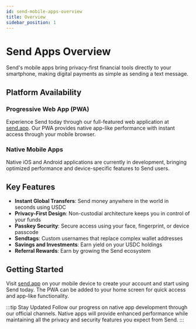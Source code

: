 ```yaml
---
id: send-mobile-apps-overview
title: Overview
sidebar_position: 1
---
```


# Send Apps Overview

Send's mobile apps bring privacy-first financial tools directly to your smartphone, making digital payments as simple as sending a text message.

## Platform Availability

### Progressive Web App (PWA)
Experience Send today through our full-featured web application at <a href="https://send.app" class="multisig-token-link" target="_blank">send.app</a>. Our PWA provides native app-like performance with instant access through your mobile browser.

### Native Mobile Apps
Native iOS and Android applications are currently in development, bringing optimized performance and device-specific features to Send users.

## Key Features

- **Instant Global Transfers**: Send money anywhere in the world in seconds using USDC
- **Privacy-First Design**: Non-custodial architecture keeps you in control of your funds
- **Passkey Security**: Secure access using your face, fingerprint, or device passcode
- **Sendtags**: Custom usernames that replace complex wallet addresses
- **Savings and Investments**: Earn yield on your USDC holdings
- **Referral Rewards**: Earn by growing the Send ecosystem

## Getting Started

Visit <a href="https://send.app" class="multisig-token-link" target="_blank">send.app</a> on your mobile device to create your account and start using Send today. The PWA can be added to your home screen for quick access and app-like functionality.


:::tip Stay Updated
Follow our progress on native app development through our official channels. Native apps will provide enhanced performance while maintaining all the privacy and security features you expect from Send.
:::

